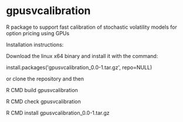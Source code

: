 gpusvcalibration
================

R package to support fast calibration of stochastic volatility models for option pricing using GPUs

Installation instructions:

Download the linux x64 binary and install it with the command:

install.packages('gpusvcalibration_0.0-1.tar.gz', repo=NULL)

or clone the repository and then

R CMD build gpusvcalibration

R CMD check gpusvcalibration

R CMD install gpusvcalibration_0.0-1.tar.gz <target-filepath>
